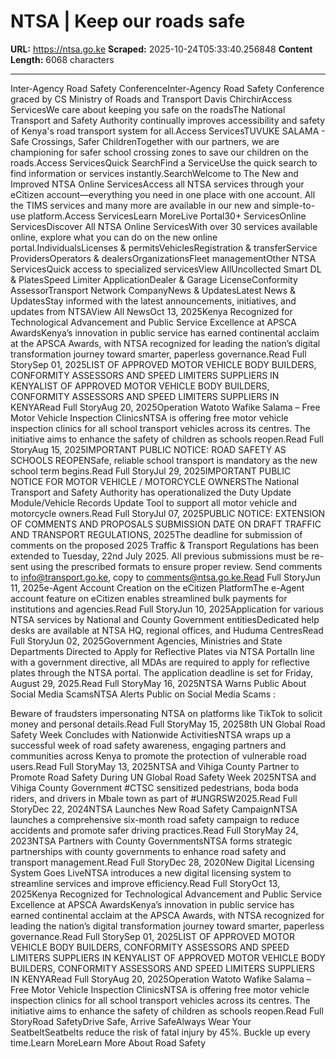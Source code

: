 # NTSA | Keep our roads safe

**URL:** https://ntsa.go.ke
**Scraped:** 2025-10-24T05:33:40.256848
**Content Length:** 6068 characters

---

Inter-Agency Road Safety ConferenceInter-Agency Road Safety Conference graced by CS Ministry of Roads and Transport Davis ChirchirAccess ServicesWe care about keeping you safe on the roadsThe National Transport and Safety Authority continually improves accessibility and safety of Kenya's road transport system for all.Access ServicesTUVUKE SALAMA - Safe Crossings, Safer ChildrenTogether with our partners, we are championing for safer school crossing zones to save our children on the roads.Access ServicesQuick SearchFind a ServiceUse the quick search to find information or services instantly.SearchWelcome to The New and Improved NTSA Online ServicesAccess all NTSA services through your eCitizen account—everything you need in one place with one account. All the TIMS services and many more are available in our new and simple-to-use platform.Access ServicesLearn MoreLive Portal30+ ServicesOnline ServicesDiscover All NTSA Online ServicesWith over 30 services available online, explore what you can do on the new online portal.IndividualsLicenses & permitsVehiclesRegistration & transferService ProvidersOperators & dealersOrganizationsFleet managementOther NTSA ServicesQuick access to specialized servicesView AllUncollected Smart DL & PlatesSpeed Limiter ApplicationDealer & Garage LicenseConformity AssessorTransport Network CompanyNews & UpdatesLatest News & UpdatesStay informed with the latest announcements, initiatives, and updates from NTSAView All NewsOct 13, 2025Kenya Recognized for Technological Advancement and Public Service Excellence at APSCA AwardsKenya’s innovation in public service has earned continental acclaim at the APSCA Awards, with NTSA recognized for leading the nation’s digital transformation journey toward smarter, paperless governance.Read Full StorySep 01, 2025LIST OF APPROVED MOTOR VEHICLE BODY BUILDERS, CONFORMITY ASSESSORS AND SPEED LIMITERS SUPPLIERS IN KENYALIST OF APPROVED MOTOR VEHICLE BODY BUILDERS, CONFORMITY ASSESSORS AND SPEED LIMITERS SUPPLIERS IN KENYARead Full StoryAug 20, 2025Operation Watoto Wafike Salama – Free Motor Vehicle Inspection ClinicsNTSA is offering free motor vehicle inspection clinics for all school transport vehicles across its centres. The initiative aims to enhance the safety of children as schools reopen.Read Full StoryAug 15, 2025IMPORTANT PUBLIC NOTICE: ROAD SAFETY AS SCHOOLS REOPENSafe, reliable school transport is mandatory as the new school term begins.Read Full StoryJul 29, 2025IMPORTANT PUBLIC NOTICE FOR MOTOR VEHICLE / MOTORCYCLE OWNERSThe National Transport and Safety Authority has operationalized the Duty Update Module/Vehicle Records Update Tool to support all motor vehicle and motorcycle owners.Read Full StoryJul 07, 2025PUBLIC NOTICE: EXTENSION OF COMMENTS AND PROPOSALS SUBMISSION DATE ON DRAFT TRAFFIC AND TRANSPORT REGULATIONS, 2025The deadline for submission of comments on the proposed 2025 Traffic & Transport Regulations has been extended to Tuesday, 22nd July 2025. All previous submissions must be re-sent using the prescribed formats to ensure proper review. Send comments to info@transport.go.ke, copy to comments@ntsa.go.ke.Read Full StoryJun 11, 2025e-Agent Account Creation on the eCitizen PlatformThe e-Agent account feature on eCitizen enables streamlined bulk payments for institutions and agencies.Read Full StoryJun 10, 2025Application for various NTSA services by National and County Government entitiesDedicated help desks are available at NTSA HQ, regional offices, and Huduma CentresRead Full StoryJun 02, 2025Government Agencies, Ministries and State Departments Directed to Apply for Reflective Plates via NTSA PortalIn line with a government directive, all MDAs are required to apply for reflective plates through the NTSA portal. The application deadline is set for Friday, August 29, 2025.Read Full StoryMay 16, 2025NTSA Warns Public About Social Media ScamsNTSA Alerts Public on Social Media Scams :
Beware of fraudsters impersonating NTSA on platforms like TikTok to solicit money and personal details.Read Full StoryMay 15, 20258th UN Global Road Safety Week Concludes with Nationwide ActivitiesNTSA wraps up a successful week of road safety awareness, engaging partners and communities across Kenya to promote the protection of vulnerable road users.Read Full StoryMay 13, 2025NTSA and Vihiga County Partner to Promote Road Safety During UN Global Road Safety Week 2025NTSA and Vihiga County Government #CTSC sensitized pedestrians, boda boda riders, and drivers in Mbale town as part of #UNGRSW2025.Read Full StoryDec 22, 2024NTSA Launches New Road Safety CampaignNTSA launches a comprehensive six-month road safety campaign to reduce accidents and promote safer driving practices.Read Full StoryMay 24, 2023NTSA Partners with County GovernmentsNTSA forms strategic partnerships with county governments to enhance road safety and transport management.Read Full StoryDec 28, 2020New Digital Licensing System Goes LiveNTSA introduces a new digital licensing system to streamline services and improve efficiency.Read Full StoryOct 13, 2025Kenya Recognized for Technological Advancement and Public Service Excellence at APSCA AwardsKenya’s innovation in public service has earned continental acclaim at the APSCA Awards, with NTSA recognized for leading the nation’s digital transformation journey toward smarter, paperless governance.Read Full StorySep 01, 2025LIST OF APPROVED MOTOR VEHICLE BODY BUILDERS, CONFORMITY ASSESSORS AND SPEED LIMITERS SUPPLIERS IN KENYALIST OF APPROVED MOTOR VEHICLE BODY BUILDERS, CONFORMITY ASSESSORS AND SPEED LIMITERS SUPPLIERS IN KENYARead Full StoryAug 20, 2025Operation Watoto Wafike Salama – Free Motor Vehicle Inspection ClinicsNTSA is offering free motor vehicle inspection clinics for all school transport vehicles across its centres. The initiative aims to enhance the safety of children as schools reopen.Read Full StoryRoad SafetyDrive Safe, Arrive SafeAlways Wear Your SeatbeltSeatbelts reduce the risk of fatal injury by 45%. Buckle up every time.Learn MoreLearn More About Road Safety